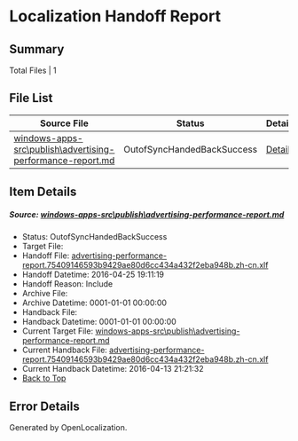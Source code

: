 # <a name='report-top'></a> Localization Handoff Report

## Summary
 Total Files | 1

## File List
 Source File | Status | Details 
 ----------- | ------ | ------- 
 [windows-apps-src\publish\advertising-performance-report.md](https://github.com/Microsoft/windows-apps/blob/93e12837aec151b0cd1fa711c9e04081d74a3962/windows-apps-src/publish/advertising-performance-report.md) | OutofSyncHandedBackSuccess | [Details](#1617005cff264a89eb66e326e2bedf9f6641a3da3430)

## Item Details
##### <a name='1617005cff264a89eb66e326e2bedf9f6641a3da3430'></a> Source: [windows-apps-src\publish\advertising-performance-report.md](https://github.com/Microsoft/windows-apps/blob/93e12837aec151b0cd1fa711c9e04081d74a3962/windows-apps-src/publish/advertising-performance-report.md)
* Status: OutofSyncHandedBackSuccess
* Target File: 
* Handoff File: [advertising-performance-report.75409146593b9429ae80d6cc434a432f2eba948b.zh-cn.xlf](https://github.com/Microsoft/WDG.handoff/blob/735a39de37e6e659930c4cab14195873319e5a58/ol-handoff/Microsoft/windows-apps.zh-cn/master/advertising-performance-report.75409146593b9429ae80d6cc434a432f2eba948b.zh-cn.xlf)
* Handoff Datetime: 2016-04-25 19:11:19
* Handoff Reason: Include
* Archive File: 
* Archive Datetime: 0001-01-01 00:00:00
* Handback File: 
* Handback Datetime: 0001-01-01 00:00:00
* Current Target File: [windows-apps-src\publish\advertising-performance-report.md](https://github.com/Microsoft/windows-apps.zh-cn/blob/2df1ee2c7294e678466e80875dfab2d8eabd32ae/windows-apps-src/publish/advertising-performance-report.md)
* Current Handback File: [advertising-performance-report.75409146593b9429ae80d6cc434a432f2eba948b.zh-cn.xlf](https://github.com/Microsoft/WDG.handback/blob/490b527037c13243a6dddc25993a26279c7d0e64/ol-handback/Microsoft/windows-apps.zh-cn/master/advertising-performance-report.75409146593b9429ae80d6cc434a432f2eba948b.zh-cn.xlf)
* Current Handback Datetime: 2016-04-13 21:21:32
* [Back to Top](#report-top)


## Error Details

Generated by OpenLocalization.

